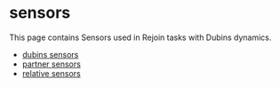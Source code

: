 # sensors

This page contains Sensors used in Rejoin tasks with Dubins dynamics.

- [dubins sensors](../../../../../reference/core/platforms/dubins/sensors/dubins_sensors.md)
- [partner sensors](../../../../../reference/core/platforms/dubins/sensors/partner_sensors.md)
- [relative sensors](../../../../../reference/core/platforms/dubins/sensors/relative_sensors.md)
